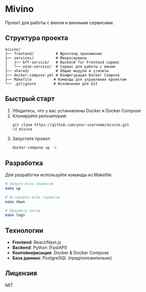 # Mivino

Проект для работы с вином и винными сервисами.

## Структура проекта

```
mivino/
├── frontend/          # Фронтенд приложение
├── services/          # Микросервисы
│   ├── bff-service/   # Backend for Frontend сервис
│   └── wine-service/  # Сервис для работы с вином
├── shared/            # Общие модули и утилиты
├── docker-compose.yml # Конфигурация Docker Compose
├── Makefile          # Команды для управления проектом
└── .gitignore        # Исключения для Git
```

## Быстрый старт

1. Убедитесь, что у вас установлены Docker и Docker Compose
2. Клонируйте репозиторий:
   ```bash
   git clone https://github.com/your-username/mivino.git
   cd mivino
   ```
3. Запустите проект:
   ```bash
   docker-compose up -d
   ```

## Разработка

Для разработки используйте команды из Makefile:

```bash
# Запуск всех сервисов
make up

# Остановка всех сервисов
make down

# Просмотр логов
make logs
```

## Технологии

- **Frontend**: React/Next.js
- **Backend**: Python (FastAPI)
- **Контейнеризация**: Docker & Docker Compose
- **База данных**: PostgreSQL (предположительно)

## Лицензия

MIT 